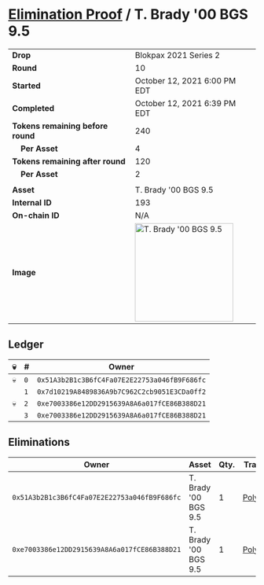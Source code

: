 # [Elimination Proof](./readme.md) / T. Brady &#039;00 BGS 9.5

|||
|---|---|
| **Drop** | Blokpax 2021 Series 2 |
| **Round** | 10 |
| **Started** | October 12, 2021 6:00 PM EDT |
| **Completed** | October 12, 2021 6:39 PM EDT |
| **Tokens remaining before round** | 240 |
| **&nbsp;&nbsp;&nbsp;&nbsp;Per Asset** | 4 |
| **Tokens remaining after round** | 120 |
| **&nbsp;&nbsp;&nbsp;&nbsp;Per Asset** | 2 |
| | |
| **Asset** | T. Brady &#039;00 BGS 9.5 |
| **Internal ID** | 193 |
| **On-chain ID** | N/A |
| **Image** | <img src="https://tcdn.blokpax.com/9484ebfa-6313-45d1-905f-33a23bb471a2/899ab5e1468df4aa9c926e2ff299ef9a3d81723478606794a935fa2892b20c5d.jpg" height="200" alt="T. Brady &#039;00 BGS 9.5" /> |

## Ledger

| 💀 | # | Owner |
| --- | --- | --- |
| 💀 | `0` | `0x51A3b2B1c3B6fC4Fa07E2E22753a046fB9F686fc` |
|  | `1` | `0x7d10219A8489836A9b7C962C2cb9051E3CDa0ff2` |
| 💀 | `2` | `0xe7003386e12DD2915639A8A6a017fCE86B388D21` |
|  | `3` | `0xe7003386e12DD2915639A8A6a017fCE86B388D21` |


## Eliminations

| Owner | Asset | Qty. | Transaction |
| --- | --- | --- | --- |
| `0x51A3b2B1c3B6fC4Fa07E2E22753a046fB9F686fc` | T. Brady '00 BGS 9.5 | 1 | [Polygonscan](https://polygonscan.com/tx/0x754b28b6ae16b29807d466a274f654ad2e5c164b4189f6de36d6072d22996b84) |
| `0xe7003386e12DD2915639A8A6a017fCE86B388D21` | T. Brady '00 BGS 9.5 | 1 | [Polygonscan](https://polygonscan.com/tx/0x9236f70c36ffb237d24351dbe5047c39dbab44f20ce5ee03dfeff6a597a60484) |
